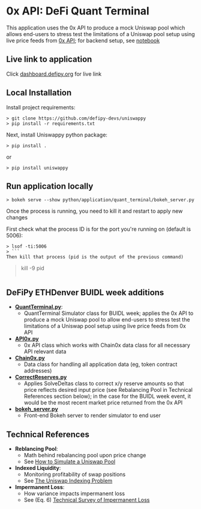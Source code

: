 # 0x API: DeFi Quant Terminal
This application uses the 0x API to produce a mock Uniswap pool which allows end-users to stress test
the limitations of a Uniswap pool setup using live price feeds from [0x API](https://0x.org); for backend setup, see [notebook](https://github.com/defipy-devs/uniswappy/notebooks/quant_terminal.ipynb) 

## Live link to application
Click [dashboard.defipy.org](https://dashboard.defipy.org/) for live link

## Local Installation 

Install project requirements:
```
> git clone https://github.com/defipy-devs/uniswappy
> pip install -r requirements.txt

```

Next, install Uniswappy python package: 
```
> pip install .
```

or 

```
> pip install uniswappy
```

## Run application locally  

```
> bokeh serve --show python/application/quant_terminal/bokeh_server.py
``` 
Once the process is running, you need to kill it and restart to apply new changes

First check what the process ID is for the port you're running on (default is 5006):
```
> lsof -ti:5006
> ``` 
Then kill that process (pid is the output of the previous command)
```
> kill -9 pid
> ``` 

## DeFiPy ETHDenver BUIDL week additions
* **[QuantTerminal.py](https://github.com/defipy-devs/uniswappy/blob/ethdenver/python/prod/simulate/QuantTerminal.py)**:
    * QuantTerminal Simulator class for BUIDL week; applies the 0x API to produce a mock Uniswap pool to 
      allow end-users to stress test the limitations of a Uniswap pool setup using live price 
      feeds from 0x API
* **[API0x.py](https://github.com/defipy-devs/uniswappy/blob/ethdenver/python/prod/utils/client/API0x.py)**
    * 0x API class which works with Chain0x data class for all necessary API relevant data
* **[Chain0x.py](https://github.com/defipy-devs/uniswappy/blob/ethdenver/python/prod/utils/data/Chain0x.py)**
    * Data class for handling all application data (eg, token contract addresses)
* **[CorrectReserves.py](https://github.com/defipy-devs/uniswappy/blob/ethdenver/python/prod/simulate/CorrectReserves.py)**
    * Applies SolveDeltas class to correct x/y reserve amounts so that price reflects desired input price (see Rebalancing Pool in Technical References section below); 
      in the case for the BUIDL week event, it would be the most recent market price returned from the 0x API 
* **[bokeh_server.py](https://github.com/defipy-devs/uniswappy/blob/ethdenver/python/application/bokeh_server.py)**
    * Front-end Bokeh server to render simulator to end user
		

## Technical References 
 * **Reblancing Pool**: 
     * Math behind rebalancing pool upon price change
     * See [How to Simulate a Uniswap Pool](https://medium.com/@icmoore/simulating-a-liquidity-pool-for-decentralized-finance-6f357ec8564b)
  * **Indexed Liquidity**: 
      * Monitoring profitability of swap positions
      * See [The Uniswap Indexing Problem](https://medium.com/datadriveninvestor/the-uniswap-indexing-problem-8078b8b110fc)
   * **Impermanent Loss**: 
       * How variance impacts impermanent loss
       * See (Eq. 6) [Technical Survey of Impermanent Loss](https://github.com/icmoore/impermanent_loss/blob/main/article.pdf)
 
 
